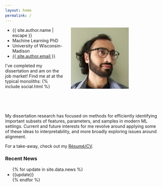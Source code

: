 ```yaml
---
layout: home
permalink: /
---
```

<img style="float: right; margin: 0 100px 50px 25px; max-height: 200px; max-width: 200px" src="RonakMehtaProfile.jpeg" />
<ul class="contact-list">
        <li class="p-name">{{ site.author.name | escape }}</li>
        <li class="p-name">Machine Learning PhD</li>
        <li class="p-name">University of Wisconsin-Madison</li>
        <li><a class="u-email" href="mailto:{{ site.author.email }}">{{ site.author.email }}</a></li>
</ul>


I've completed my dissertation and am on the job market! Find me at at the typical monoliths:
{% include social.html %}

<br/><br/><br/>

My dissertation research has focused on methods for efficiently identifying important subsets of features, parameters, and samples
in modern ML settings. Current and future interests for me revolve around
applying some of these ideas to interpretability, and more broadly
exploring issues around alignment.

For a take-away, check out my [R&eacute;sum&eacute;/CV](/resume/Ronak_Mehta_CV.pdf).

<div class="row">
    <div class="col col-md-8 ml-md-auto mr-md-auto">
        <h3>Recent News</h3>
        <div>
            <ul>
                {% for update in site.data.news %}
                <li>{{update}}</li>
                {% endfor %}
            </ul>
        </div>
    </div>
</div>
